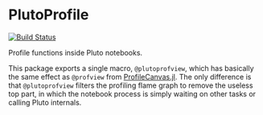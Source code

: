 # PlutoProfile

[![Build Status](https://github.com/gdalle/PlutoProfile.jl/workflows/CI/badge.svg)](https://github.com/gdalle/PlutoProfile.jl/actions)

Profile functions inside Pluto notebooks.

This package exports a single macro, `@plutoprofview`, which has basically the same effect as `@profview` from [ProfileCanvas.jl](https://github.com/pfitzseb/ProfileCanvas.jl).
The only difference is that `@plutoprofview` filters the profiling flame graph to remove the useless top part, in which the notebook process is simply waiting on other tasks or calling Pluto internals.
